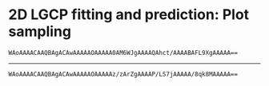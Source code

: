 # 2D LGCP fitting and prediction: Plot sampling

    WAoAAAACAAQBAgACAwAAAAAOAAAAA0AM6WJgAAAAQAhct/AAAABAFL9XgAAAAA==

---

    WAoAAAACAAQBAgACAwAAAAAOAAAAAz/zArZgAAAAP/LS7jAAAAA/8qk8MAAAAA==

